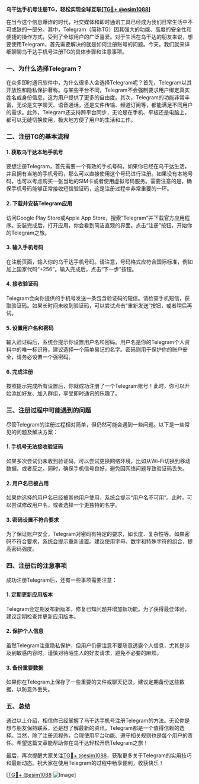 **乌干达手机号注册TG，轻松实现全球互联[[TG💪+ @esim1088](https://t.me/s/esim1088)]**

在当今这个信息爆炸的时代，社交媒体和即时通讯工具已经成为我们日常生活中不可或缺的一部分。其中，Telegram（简称TG）因其强大的功能、高度的安全性和便捷的操作方式，受到了全球用户的广泛喜爱。对于生活在乌干达的朋友来说，想要使用Telegram，首先需要解决的就是如何注册账号的问题。今天，我们就来详细聊聊乌干达手机号注册TG的具体步骤和注意事项。

### 一、为什么选择Telegram？

在众多即时通讯软件中，为什么很多人会选择Telegram呢？首先，Telegram以其开放性和隐私保护著称。与某些平台不同，Telegram不会强制要求用户绑定真实姓名或身份信息，这为用户提供了更多的自由度。其次，Telegram的功能非常丰富，无论是文字聊天、语音通话，还是文件传输、频道订阅等，都能满足不同用户的需求。此外，Telegram还支持跨平台同步，无论是在手机、平板还是电脑上，都可以无缝切换使用，极大地方便了用户的生活和工作。

### 二、注册TG的基本流程

#### 1. 获取乌干达本地手机号
要想注册Telegram，首先需要一个有效的手机号码。如果你已经在乌干达生活，并且拥有当地的手机号码，那么可以直接使用这个号码进行注册。如果没有本地号码，也可以考虑购买一张当地的SIM卡或者使用虚拟号码服务。需要注意的是，确保手机号码能够正常接收短信验证码，这是注册过程中非常重要的一环。

#### 2. 下载并安装Telegram应用
访问Google Play Store或Apple App Store，搜索“Telegram”并下载官方应用程序。安装完成后，打开应用，你会看到简洁直观的界面。点击“注册”按钮，开始你的Telegram之旅。

#### 3. 输入手机号码
在注册页面，输入你的乌干达手机号码。请注意，号码格式应符合国际标准，例如加上国家代码“+256”。输入完成后，点击“下一步”按钮。

#### 4. 接收验证码
Telegram会向你提供的手机号发送一条包含验证码的短信。请检查手机短信，获取验证码。如果长时间未收到验证码，可以尝试点击“重新发送”按钮，或者稍后再试。

#### 5. 设置用户名和密码
输入验证码后，系统会提示你设置用户名和密码。用户名是你的Telegram个人资料中的唯一标识符，建议选择一个简单易记的名字。密码则用于保护你的账户安全，请务必设置一个强密码。

#### 6. 完成注册
按照提示完成所有设置后，你就成功注册了一个Telegram账号！此时，你可以开始添加好友、加入群组，享受即时通讯的乐趣了。

### 三、注册过程中可能遇到的问题

尽管Telegram的注册过程相对简单，但仍然可能会遇到一些问题。以下是一些常见的问题及解决方案：

#### 1. 手机号无法接收验证码
如果多次尝试仍未收到验证码，可以尝试更换网络环境，比如从Wi-Fi切换到移动数据，或者反之。同时，确保手机信号良好，避免因网络问题导致验证码丢失。

#### 2. 用户名已被占用
如果你选择的用户名已经被其他用户使用，系统会提示“用户名不可用”。此时，可以尝试修改用户名，或者选择一个更独特的名字。

#### 3. 密码设置不符合要求
为了保证账户安全，Telegram对密码有特定的要求，如长度、复杂性等。如果密码不符合要求，系统会提示重新设置。建议使用字母、数字和特殊字符的组合，提高密码强度。

### 四、注册后的注意事项

成功注册Telegram后，还有一些事项需要注意：

#### 1. 定期更新应用版本
Telegram会定期发布新版本，修复已知问题并增加新功能。为了获得最佳体验，建议定期检查并更新应用版本。

#### 2. 保护个人信息
虽然Telegram注重隐私保护，但用户仍需注意不要随意透露个人信息，尤其是涉及到敏感内容时。谨慎对待陌生人的好友请求，避免不必要的麻烦。

#### 3. 备份重要数据
如果你在Telegram上保存了一些重要的文件或聊天记录，建议定期备份这些数据，以防意外丢失。

### 五、总结

通过以上介绍，相信你已经掌握了乌干达手机号注册Telegram的方法。无论你是想与朋友保持联系，还是想了解最新的资讯，Telegram都是一个值得信赖的选择。当然，除了注册流程外，合理使用平台功能、遵守相关规则也是每个用户的责任。希望这篇文章能帮助你在乌干达轻松开启Telegram之旅！

最后，再次提醒大家关注[TG💪+ @esim1088](https://t.me/s/esim1088)，获取更多关于Telegram的实用技巧和最新动态。祝大家在使用Telegram的过程中畅享便利，收获快乐！

[[TG💪+ @esim1088](https://t.me/s/esim1088) ![Image](https://i.postimg.cc/4NQfJmqS/Snipaste-2025-05-13-00-14-12.png)]